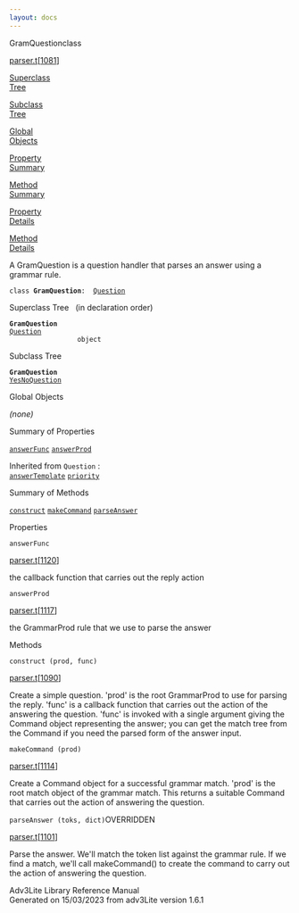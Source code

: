 ```yaml
---
layout: docs
---
```

<span class="title">GramQuestion</span><span class="type">class</span>

[parser.t](../file/parser.t.html)\[[1081](../source/parser.t.html#1081)\]

[Superclass  
Tree](#_SuperClassTree_)

[Subclass  
Tree](#_SubClassTree_)

[Global  
Objects](#_ObjectSummary_)

[Property  
Summary](#_PropSummary_)

[Method  
Summary](#_MethodSummary_)

[Property  
Details](#_Properties_)

[Method  
Details](#_Methods_)



A GramQuestion is a question handler that parses an answer using a
grammar rule.

`class `**`GramQuestion`**` :   `[`Question`](../object/Question.html)



<span id="_SuperClassTree_"></span>



<span class="hdln">Superclass Tree</span>   (in declaration order)



**`GramQuestion`**  
[`Question`](../object/Question.html)  
`                 object`  
<span id="_SubClassTree_"></span>



<span class="hdln">Subclass Tree</span>  



**`GramQuestion`**  
[`YesNoQuestion`](../object/YesNoQuestion.html)  
<span id="_ObjectSummary_"></span>



<span class="hdln">Global Objects</span>  



*(none)* <span id="_PropSummary_"></span>



<span class="hdln">Summary of Properties</span>  



[`answerFunc`](#answerFunc) [`answerProd`](#answerProd)

Inherited from `Question` :  
[`answerTemplate`](../object/Question.html#answerTemplate) [`priority`](../object/Question.html#priority)

<span id="_MethodSummary_"></span>



<span class="hdln">Summary of Methods</span>  



[`construct`](#construct) [`makeCommand`](#makeCommand) [`parseAnswer`](#parseAnswer)



<span id="_Properties_"></span>



<span class="hdln">Properties</span>  



<span id="answerFunc"></span>

`answerFunc`

[parser.t](../file/parser.t.html)\[[1120](../source/parser.t.html#1120)\]



the callback function that carries out the reply action



<span id="answerProd"></span>

`answerProd`

[parser.t](../file/parser.t.html)\[[1117](../source/parser.t.html#1117)\]



the GrammarProd rule that we use to parse the answer



<span id="_Methods_"></span>



<span class="hdln">Methods</span>  



<span id="construct"></span>

`construct (prod, func)`

[parser.t](../file/parser.t.html)\[[1090](../source/parser.t.html#1090)\]



Create a simple question. 'prod' is the root GrammarProd to use for
parsing the reply. 'func' is a callback function that carries out the
action of the answering the question. 'func' is invoked with a single
argument giving the Command object representing the answer; you can get
the match tree from the Command if you need the parsed form of the
answer input.



<span id="makeCommand"></span>

`makeCommand (prod)`

[parser.t](../file/parser.t.html)\[[1114](../source/parser.t.html#1114)\]



Create a Command object for a successful grammar match. 'prod' is the
root match object of the grammar match. This returns a suitable Command
that carries out the action of answering the question.



<span id="parseAnswer"></span>

`parseAnswer (toks, dict)`<span class="rem">OVERRIDDEN</span>

[parser.t](../file/parser.t.html)\[[1101](../source/parser.t.html#1101)\]



Parse the answer. We'll match the token list against the grammar rule.
If we find a match, we'll call makeCommand() to create the command to
carry out the action of answering the question.





Adv3Lite Library Reference Manual  
Generated on 15/03/2023 from adv3Lite version 1.6.1


